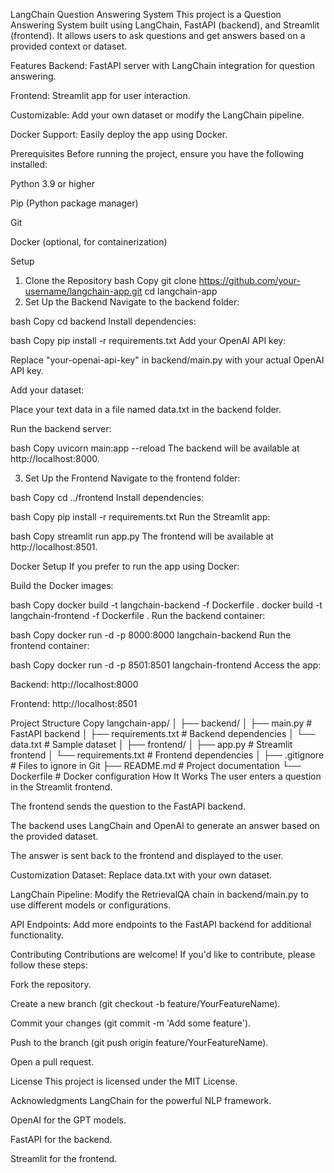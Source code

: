 LangChain Question Answering System
This project is a Question Answering System built using LangChain, FastAPI (backend), and Streamlit (frontend). It allows users to ask questions and get answers based on a provided context or dataset.

Features
Backend: FastAPI server with LangChain integration for question answering.

Frontend: Streamlit app for user interaction.

Customizable: Add your own dataset or modify the LangChain pipeline.

Docker Support: Easily deploy the app using Docker.

Prerequisites
Before running the project, ensure you have the following installed:

Python 3.9 or higher

Pip (Python package manager)

Git

Docker (optional, for containerization)

Setup
1. Clone the Repository
bash
Copy
git clone https://github.com/your-username/langchain-app.git
cd langchain-app
2. Set Up the Backend
Navigate to the backend folder:

bash
Copy
cd backend
Install dependencies:

bash
Copy
pip install -r requirements.txt
Add your OpenAI API key:

Replace "your-openai-api-key" in backend/main.py with your actual OpenAI API key.

Add your dataset:

Place your text data in a file named data.txt in the backend folder.

Run the backend server:

bash
Copy
uvicorn main:app --reload
The backend will be available at http://localhost:8000.

3. Set Up the Frontend
Navigate to the frontend folder:

bash
Copy
cd ../frontend
Install dependencies:

bash
Copy
pip install -r requirements.txt
Run the Streamlit app:

bash
Copy
streamlit run app.py
The frontend will be available at http://localhost:8501.

Docker Setup 
If you prefer to run the app using Docker:

Build the Docker images:

bash
Copy
docker build -t langchain-backend -f Dockerfile .
docker build -t langchain-frontend -f Dockerfile .
Run the backend container:

bash
Copy
docker run -d -p 8000:8000 langchain-backend
Run the frontend container:

bash
Copy
docker run -d -p 8501:8501 langchain-frontend
Access the app:

Backend: http://localhost:8000

Frontend: http://localhost:8501

Project Structure
Copy
langchain-app/
│
├── backend/
│   ├── main.py               # FastAPI backend
│   ├── requirements.txt      # Backend dependencies
│   └── data.txt              # Sample dataset
│
├── frontend/
│   ├── app.py                # Streamlit frontend
│   └── requirements.txt      # Frontend dependencies
│
├── .gitignore                # Files to ignore in Git
├── README.md                 # Project documentation
└── Dockerfile                # Docker configuration
How It Works
The user enters a question in the Streamlit frontend.

The frontend sends the question to the FastAPI backend.

The backend uses LangChain and OpenAI to generate an answer based on the provided dataset.

The answer is sent back to the frontend and displayed to the user.

Customization
Dataset: Replace data.txt with your own dataset.

LangChain Pipeline: Modify the RetrievalQA chain in backend/main.py to use different models or configurations.

API Endpoints: Add more endpoints to the FastAPI backend for additional functionality.

Contributing
Contributions are welcome! If you'd like to contribute, please follow these steps:

Fork the repository.

Create a new branch (git checkout -b feature/YourFeatureName).

Commit your changes (git commit -m 'Add some feature').

Push to the branch (git push origin feature/YourFeatureName).

Open a pull request.

License
This project is licensed under the MIT License.

Acknowledgments
LangChain for the powerful NLP framework.

OpenAI for the GPT models.

FastAPI for the backend.

Streamlit for the frontend.
